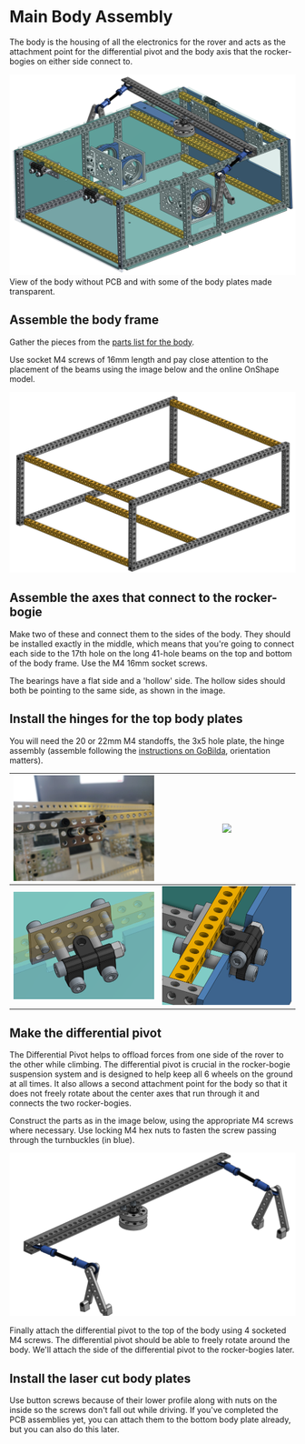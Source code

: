 # Main Body Assembly

The body is the housing of all the electronics for the rover and acts as the attachment point for the differential pivot and the body axis that the rocker-bogies on either side connect to.

![finished body](images/body.png)
View of the body without PCB and with some of the body plates made transparent.

## Assemble the body frame

Gather the pieces from the [parts list for the body](../../parts_list/README.md/#parts-for-body-assembly).

Use socket M4 screws of 16mm length and pay close attention to the placement of the beams using the image below and the online OnShape model.

![body frame](images/body_frame.png)

## Assemble the axes that connect to the rocker-bogie



Make two of these and connect them to the sides of the body. They should be installed exactly in the middle, which means that you're going to connect each side to the 17th hole on the long 41-hole beams on the top and bottom of the body frame. Use the M4 16mm socket screws.

The bearings have a flat side and a 'hollow' side. The hollow sides should both be pointing to the same side, as shown in the image.

## Install the hinges for the top body plates

You will need the 20 or 22mm M4 standoffs, the 3x5 hole plate, the hinge assembly (assemble following the [instructions on GoBilda](https://www.gobilda.com/plastic-hinge-2-pack/), orientation matters).

| ![](images/hinge_assy.jpg) | ![](images/hinges.jpg) |
| -------------------------- | ---------------------- |
| ![](images/hinges.png)     | ![](images/hinges2.png) |

## Make the differential pivot

The Differential Pivot helps to offload forces from one side of the rover to the other while climbing. The differential pivot is crucial in the rocker-bogie suspension system and is designed to help keep all 6 wheels on the ground at all times. It also allows a second attachment point for the body so that it does not freely rotate about the center axes that run through it and connects the two rocker-bogies.

Construct the parts as in the image below, using the appropriate M4 screws where necessary. Use locking M4 hex nuts to fasten the screw passing through the turnbuckles (in blue).

![Differential Pivot](images/diff_pivot.png)

Finally attach the differential pivot to the top of the body using 4 socketed M4 screws. The differential pivot should be able to freely rotate around the body. We'll attach the side of the differential pivot to the rocker-bogies later.

## Install the laser cut body plates

Use button screws because of their lower profile along with nuts on the inside so the screws don't fall out while driving. If you've completed the PCB assemblies yet, you can attach them to the bottom body plate already, but you can also do this later.
